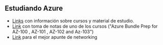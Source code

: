 ## Estudiando Azure

- [Links](_links/links.md) con información sobre cursos y material de estudio.
- [Link](_archivos/notes.md) con toma de notas de uno de los cursos ("Azure Bundle Prep for AZ-100 , AZ-101 , AZ-102 and Az-103")
- [Link](_archivos/networking.md) para el mejor apunte de networking